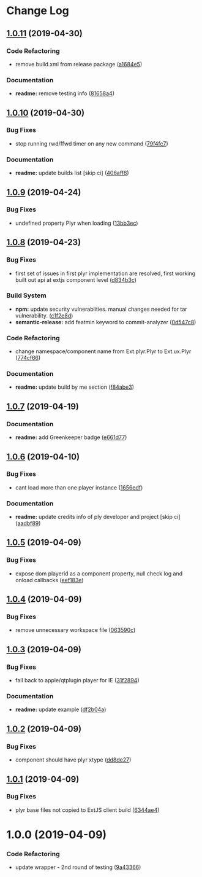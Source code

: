 # Change Log

## [1.0.11](https://github.com/spmeesseman/extjs-pkg-plyr/compare/v1.0.10...v1.0.11) (2019-04-30)


### Code Refactoring

* remove build.xml from release package ([a1684e5](https://github.com/spmeesseman/extjs-pkg-plyr/commit/a1684e5))


### Documentation

* **readme:** remove testing info ([81658a4](https://github.com/spmeesseman/extjs-pkg-plyr/commit/81658a4))

## [1.0.10](https://github.com/spmeesseman/extjs-pkg-plyr/compare/v1.0.9...v1.0.10) (2019-04-30)


### Bug Fixes

* stop running rwd/ffwd timer on any new command ([79f4fc7](https://github.com/spmeesseman/extjs-pkg-plyr/commit/79f4fc7))


### Documentation

* **readme:** update builds list [skip ci] ([406aff8](https://github.com/spmeesseman/extjs-pkg-plyr/commit/406aff8))

## [1.0.9](https://github.com/spmeesseman/extjs-pkg-plyr/compare/v1.0.8...v1.0.9) (2019-04-24)


### Bug Fixes

* undefined property Plyr when loading ([13bb3ec](https://github.com/spmeesseman/extjs-pkg-plyr/commit/13bb3ec))

## [1.0.8](https://github.com/spmeesseman/extjs-pkg-plyr/compare/v1.0.7...v1.0.8) (2019-04-23)


### Bug Fixes

* first set of issues in first plyr implementation are resolved, first working built out api at extjs component level ([d834b3c](https://github.com/spmeesseman/extjs-pkg-plyr/commit/d834b3c))


### Build System

* **npm:** update security vulnerablities.  manual changes needed for tar vulnerability. ([c1f2e8d](https://github.com/spmeesseman/extjs-pkg-plyr/commit/c1f2e8d))
* **semantic-release:** add featmin keyword to commit-analyzer ([0d547c8](https://github.com/spmeesseman/extjs-pkg-plyr/commit/0d547c8))


### Code Refactoring

* change namespace/component name from Ext.plyr.Plyr to Ext.ux.Plyr ([774cf66](https://github.com/spmeesseman/extjs-pkg-plyr/commit/774cf66))


### Documentation

* **readme:** update build by me section ([f84abe3](https://github.com/spmeesseman/extjs-pkg-plyr/commit/f84abe3))

## [1.0.7](https://github.com/spmeesseman/extjs-pkg-plyr/compare/v1.0.6...v1.0.7) (2019-04-19)


### Documentation

* **readme:** add Greenkeeper badge ([e661d77](https://github.com/spmeesseman/extjs-pkg-plyr/commit/e661d77))

## [1.0.6](https://github.com/spmeesseman/extjs-pkg-plyr/compare/v1.0.5...v1.0.6) (2019-04-10)


### Bug Fixes

* cant load more than one player instance ([1656edf](https://github.com/spmeesseman/extjs-pkg-plyr/commit/1656edf))


### Documentation

* **readme:** update credits info of ply developer and project [skip ci] ([aadbf89](https://github.com/spmeesseman/extjs-pkg-plyr/commit/aadbf89))

## [1.0.5](https://github.com/spmeesseman/extjs-pkg-plyr/compare/v1.0.4...v1.0.5) (2019-04-09)


### Bug Fixes

* expose dom playerid as a component property, null check log and onload callbacks ([eef183e](https://github.com/spmeesseman/extjs-pkg-plyr/commit/eef183e))

## [1.0.4](https://github.com/spmeesseman/extjs-pkg-plyr/compare/v1.0.3...v1.0.4) (2019-04-09)


### Bug Fixes

* remove unnecessary workspace file ([063590c](https://github.com/spmeesseman/extjs-pkg-plyr/commit/063590c))

## [1.0.3](https://github.com/spmeesseman/extjs-pkg-plyr/compare/v1.0.2...v1.0.3) (2019-04-09)


### Bug Fixes

* fall back to apple/qtplugin player for IE ([31f2894](https://github.com/spmeesseman/extjs-pkg-plyr/commit/31f2894))


### Documentation

* **readme:** update example ([df2b04a](https://github.com/spmeesseman/extjs-pkg-plyr/commit/df2b04a))

## [1.0.2](https://github.com/spmeesseman/extjs-pkg-plyr/compare/v1.0.1...v1.0.2) (2019-04-09)


### Bug Fixes

* component should have plyr xtype ([dd8de27](https://github.com/spmeesseman/extjs-pkg-plyr/commit/dd8de27))

## [1.0.1](https://github.com/spmeesseman/extjs-pkg-plyr/compare/v1.0.0...v1.0.1) (2019-04-09)


### Bug Fixes

* plyr base files not copied to ExtJS client build ([6344ae4](https://github.com/spmeesseman/extjs-pkg-plyr/commit/6344ae4))

# 1.0.0 (2019-04-09)


### Code Refactoring

* update wrapper - 2nd round of testing ([9a43366](https://github.com/spmeesseman/extjs-pkg-plyr/commit/9a43366))
